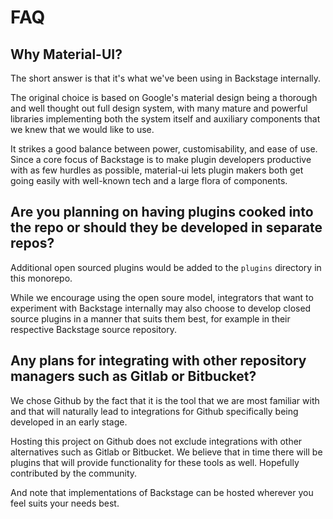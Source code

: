# FAQ

## Why Material-UI?

The short answer is that it's what we've been using in Backstage internally.

The original choice is based on Google's material design being a thorough and well
thought out full design system, with many mature and powerful libraries implementing
both the system itself and auxiliary components that we knew that we would like to use.

It strikes a good balance between power, customisability, and ease of use. Since a core
focus of Backstage is to make plugin developers productive with as few hurdles as
possible, material-ui lets plugin makers both get going easily with well-known tech
and a large flora of components.

## Are you planning on having plugins cooked into the repo or should they be developed in separate repos?

Additional open sourced plugins would be added to the `plugins` directory in this monorepo.

While we encourage using the open soure model, integrators that want to experiment with
Backstage internally may also choose to develop closed source plugins in a manner that suits
them best, for example in their respective Backstage source repository.

## Any plans for integrating with other repository managers such as Gitlab or Bitbucket?

We chose Github by the fact that it is the tool that we are most familiar with and that will naturally
lead to integrations for Github specifically being developed in an early stage.

Hosting this project on Github does not exclude integrations with other alternatives such as Gitlab or
Bitbucket. We believe that in time there will be plugins that will provide functionality for these tools
as well. Hopefully contributed by the community.

And note that implementations of Backstage can be hosted wherever you feel suits your needs best.
